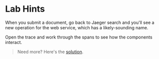 # Lab Hints

When you submit a document, go back to Jaeger search and you'll see a new operation for the web service, which has a likely-sounding name.

Open the trace and work through the spans to see how the components interact.

> Need more? Here's the [solution](solution.md).
